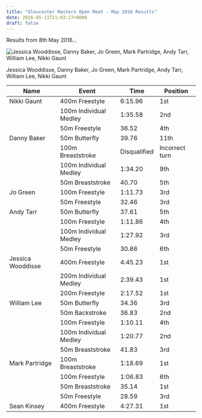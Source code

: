 ```yaml
---
title: "Gloucester Masters Open Meet - May 2016 Results"
date: 2016-05-11T21:03:27+0000
draft: false
---
```

Results from 8th May 2016...

![Jessica Wooddisse, Danny Baker, Jo Green, Mark Partridge, Andy Tarr, William Lee, Nikki Gaunt](/images/2016/05/gloucester_masters_2016-1024x800.jpg)

 Jessica Wooddisse, Danny Baker, Jo Green, Mark Partridge, Andy Tarr, William Lee, Nikki Gaunt




| Name |Event |Time |Position |
|---|---|---|---|
| Nikki Gaunt |400m Freestyle |6:15.96 |1st |
|  |100m Individual Medley |1:35.58 |2nd |
|  |50m Freestyle |36.52 |4th |
| Danny Baker |50m Butterfly |39.76 |11th |
|  |100m Breaststroke |Disqualified |Incorrect turn |
|  |100m Individual Medley |1:34.20 |9th |
|  |50m Breaststroke |40.70 |5th |
| Jo Green |100m Freestyle |1:11.73 |3rd |
|  |50m Freestyle |32.46 |3rd |
| Andy Tarr |50m Butterfly |37.61 |5th |
|  |100m Freestyle |1:11.86 |4th |
|  |100m Individual Medley |1:27.92 |3rd |
|  |50m Freestyle |30.86 |6th |
| Jessica Wooddisse |400m Freestyle |4:45.23 |1st |
|  |200m Individual Medley |2:39.43 |1st |
|  |200m Freestyle |2:17.52 |1st |
| William Lee |50m Butterfly |34.36 |3rd |
|  |50m Backstroke |36.83 |2nd |
|  |100m Freestyle |1:10.11 |4th |
|  |100m Individual Medley |1:20.77 |2nd |
|  |50m Breaststroke |41.83 |3rd |
| Mark Partridge |100m Breaststroke |1:18.69 |1st |
|  |100m Freestyle |1:06.83 |6th |
|  |50m Breaststroke |35.14 |1st |
|  |50m Freestyle |28.59 |3rd |
| Sean Kinsey |400m Freestyle |4:27.31 |1st |

